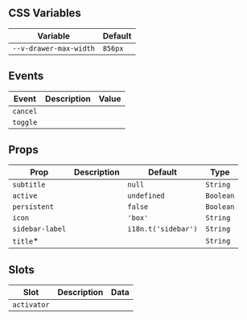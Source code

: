 ## CSS Variables

| Variable               | Default |
| ---------------------- | ------- |
| `--v-drawer-max-width` | `856px` |

## Events

| Event    | Description | Value |
| -------- | ----------- | ----- |
| `cancel` |             |       |
| `toggle` |             |       |

## Props

| Prop            | Description | Default             | Type      |
| --------------- | ----------- | ------------------- | --------- |
| `subtitle`      |             | `null`              | `String`  |
| `active`        |             | `undefined`         | `Boolean` |
| `persistent`    |             | `false`             | `Boolean` |
| `icon`          |             | `'box'`             | `String`  |
| `sidebar-label` |             | `i18n.t('sidebar')` | `String`  |
| `title`\*       |             |                     | `String`  |

## Slots

| Slot        | Description | Data |
| ----------- | ----------- | ---- |
| `activator` |             |      |
